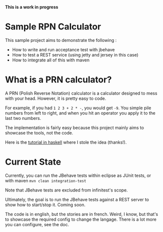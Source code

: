 **This is a work in progress**

Sample RPN Calculator
====================

This sample project aims to demonstrate the following : 

* How to write and run acceptance test with jbehave
* How to test a REST service (using jetty and jersey in this case)
* How to integrate all of this with maven

What is a PRN calculator?
=========================

A PRN (Polish Reverse Notation) calculator is a calculator designed to mess with your head. However, it is pretty easy to code.

For example, if you had `1 2 3 + 2 * -`, you would get `-9`. You simple pile numbers from left to right, and when you hit an operator you apply it to the last two numbers. 

The implementation is fairly easy because this project mainly aims to showcase the tools, not the code. 

Here is the [tutorial in haskell](http://learnyouahaskell.com/functionally-solving-problems) where I stole the idea (thanks!).

Current State
=============

Currently, you can run the JBehave tests within eclipse as JUnit tests, or with maven `mvn clean integration-test`

Note that JBehave tests are excluded from infinitest's scope.

Ultimately, the goal is to run the JBehave tests against a REST server to show how to start/stop it. Coming soon.

The code is in english, but the stories are in french. Weird, I know, but that's to showcase the required config to change the langage. There is a lot more you can configure, see the doc.
